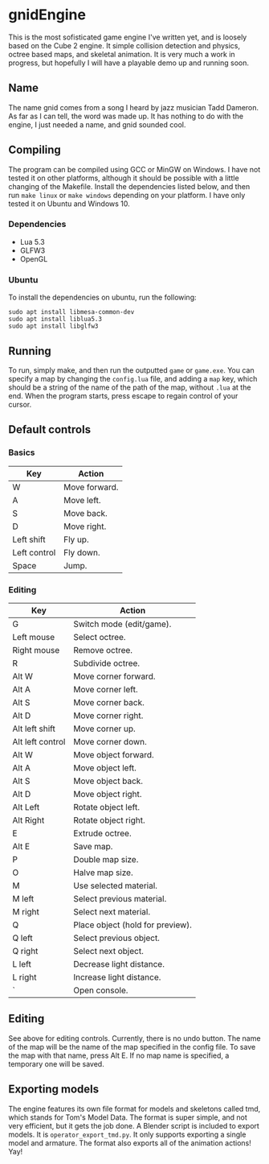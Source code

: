 # gnidEngine
This is the most sofisticated game engine I've written yet, and is loosely based
on the Cube 2 engine. It simple collision detection and physics, octree based
maps, and skeletal animation. It is very much a work in progress, but hopefully
I will have a playable demo up and running soon.

## Name
The name gnid comes from a song I heard by jazz musician Tadd Dameron. As far as
I can tell, the word was made up. It has nothing to do with the engine, I just
needed a name, and gnid sounded cool.

## Compiling
The program can be compiled using GCC or MinGW on Windows. I have not tested it
on other platforms, although it should be possible with a little changing of the
Makefile. Install the dependencies listed below, and then run `make linux` or
`make windows` depending on your platform. I have only tested it on Ubuntu and
Windows 10.

### Dependencies
 - Lua 5.3
 - GLFW3
 - OpenGL

### Ubuntu
To install the dependencies on ubuntu, run the following:
```
sudo apt install libmesa-common-dev
sudo apt install liblua5.3
sudo apt install libglfw3
```

## Running
To run, simply make, and then run the outputted `game` or `game.exe`. You can
specify a map by changing the `config.lua` file, and adding a `map` key, which
should be a string of the name of the path of the map, without `.lua` at the
end. When the program starts, press escape to regain control of your cursor.

## Default controls
### Basics
| Key                   | Action                             |
| --------------------- | ---------------------------------- |
| W                     | Move forward.                      |
| A                     | Move left.                         |
| S                     | Move back.                         |
| D                     | Move right.                        |
| Left shift            | Fly up.                            |
| Left control          | Fly down.                          |
| Space                 | Jump.                              |

### Editing
| Key                   | Action                             |
| --------------------- | ---------------------------------- |
| G                     | Switch mode (edit/game).           |
| Left mouse            | Select octree.                     |
| Right mouse           | Remove octree.                     |
| R                     | Subdivide octree.                  |
| Alt W                 | Move corner forward.               |
| Alt A                 | Move corner left.                  |
| Alt S                 | Move corner back.                  |
| Alt D                 | Move corner right.                 |
| Alt left shift        | Move corner up.                    |
| Alt left control      | Move corner down.                  |
| Alt W                 | Move object forward.               |
| Alt A                 | Move object left.                  |
| Alt S                 | Move object back.                  |
| Alt D                 | Move object right.                 |
| Alt Left              | Rotate object left.                |
| Alt Right             | Rotate object right.               |
| E                     | Extrude octree.                    |
| Alt E                 | Save map.                          |
| P                     | Double map size.                   |
| O                     | Halve map size.                    |
| M                     | Use selected material.             |
| M left                | Select previous material.          |
| M right               | Select next material.              |
| Q                     | Place object (hold for preview).   |
| Q left                | Select previous object.            |
| Q right               | Select next object.                |
| L left                | Decrease light distance.           |
| L right               | Increase light distance.           |
| \`                    | Open console.                      |

## Editing
See above for editing controls. Currently, there is no undo button. The name of
the map will be the name of the map specified in the config file. To save the
map with that name, press Alt E. If no map name is specified, a temporary one
will be saved.

## Exporting models
The engine features its own file format for models and skeletons called tmd,
which stands for Tom's Model Data. The format is super simple, and not very
efficient, but it gets the job done. A Blender script is included to export
models. It is `operator_export_tmd.py`. It only supports exporting a single
model and armature. The format also exports all of the animation actions! Yay!

